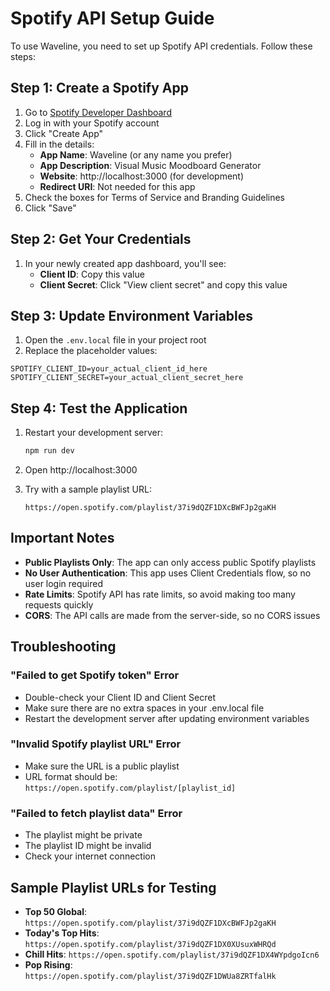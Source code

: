 # Spotify API Setup Guide

To use Waveline, you need to set up Spotify API credentials. Follow these steps:

## Step 1: Create a Spotify App

1. Go to [Spotify Developer Dashboard](https://developer.spotify.com/dashboard)
2. Log in with your Spotify account
3. Click "Create App"
4. Fill in the details:
   - **App Name**: Waveline (or any name you prefer)
   - **App Description**: Visual Music Moodboard Generator
   - **Website**: http://localhost:3000 (for development)
   - **Redirect URI**: Not needed for this app
5. Check the boxes for Terms of Service and Branding Guidelines
6. Click "Save"

## Step 2: Get Your Credentials

1. In your newly created app dashboard, you'll see:
   - **Client ID**: Copy this value
   - **Client Secret**: Click "View client secret" and copy this value

## Step 3: Update Environment Variables

1. Open the `.env.local` file in your project root
2. Replace the placeholder values:

```env
SPOTIFY_CLIENT_ID=your_actual_client_id_here
SPOTIFY_CLIENT_SECRET=your_actual_client_secret_here
```

## Step 4: Test the Application

1. Restart your development server:
   ```bash
   npm run dev
   ```

2. Open http://localhost:3000

3. Try with a sample playlist URL:
   ```
   https://open.spotify.com/playlist/37i9dQZF1DXcBWFJp2gaKH
   ```

## Important Notes

- **Public Playlists Only**: The app can only access public Spotify playlists
- **No User Authentication**: This app uses Client Credentials flow, so no user login required
- **Rate Limits**: Spotify API has rate limits, so avoid making too many requests quickly
- **CORS**: The API calls are made from the server-side, so no CORS issues

## Troubleshooting

### "Failed to get Spotify token" Error
- Double-check your Client ID and Client Secret
- Make sure there are no extra spaces in your .env.local file
- Restart the development server after updating environment variables

### "Invalid Spotify playlist URL" Error
- Make sure the URL is a public playlist
- URL format should be: `https://open.spotify.com/playlist/[playlist_id]`

### "Failed to fetch playlist data" Error
- The playlist might be private
- The playlist ID might be invalid
- Check your internet connection

## Sample Playlist URLs for Testing

- **Top 50 Global**: `https://open.spotify.com/playlist/37i9dQZF1DXcBWFJp2gaKH`
- **Today's Top Hits**: `https://open.spotify.com/playlist/37i9dQZF1DX0XUsuxWHRQd`
- **Chill Hits**: `https://open.spotify.com/playlist/37i9dQZF1DX4WYpdgoIcn6`
- **Pop Rising**: `https://open.spotify.com/playlist/37i9dQZF1DWUa8ZRTfalHk`